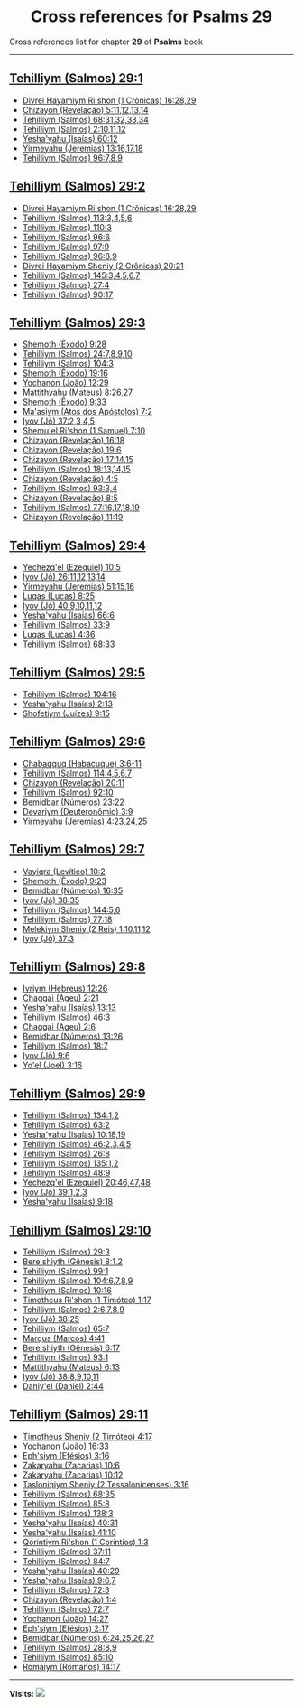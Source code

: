 <div align="center">

# Cross references for **Psalms 29**
</div>

Cross references list for chapter **29** of **Psalms** book

---

<h2 id="1"><a href="https://bible.ozzuu.com/pt_yah/Psa/29#1" target="_blank">Tehilliym (Salmos) 29:1</a></h2>

- [Divrei Hayamiym Ri'shon (1 Crônicas) 16:28,29](https://bible.ozzuu.com/pt_yah/1Ch/16#28)
- [Chizayon (Revelação) 5:11,12,13,14](https://bible.ozzuu.com/pt_yah/Rev/5#11)
- [Tehilliym (Salmos) 68:31,32,33,34](https://bible.ozzuu.com/pt_yah/Psa/68#31)
- [Tehilliym (Salmos) 2:10,11,12](https://bible.ozzuu.com/pt_yah/Psa/2#10)
- [Yesha'yahu (Isaías) 60:12](https://bible.ozzuu.com/pt_yah/Isa/60#12)
- [Yirmeyahu (Jeremias) 13:16,17,18](https://bible.ozzuu.com/pt_yah/Jer/13#16)
- [Tehilliym (Salmos) 96:7,8,9](https://bible.ozzuu.com/pt_yah/Psa/96#7)
<h2 id="2"><a href="https://bible.ozzuu.com/pt_yah/Psa/29#2" target="_blank">Tehilliym (Salmos) 29:2</a></h2>

- [Divrei Hayamiym Ri'shon (1 Crônicas) 16:28,29](https://bible.ozzuu.com/pt_yah/1Ch/16#28)
- [Tehilliym (Salmos) 113:3,4,5,6](https://bible.ozzuu.com/pt_yah/Psa/113#3)
- [Tehilliym (Salmos) 110:3](https://bible.ozzuu.com/pt_yah/Psa/110#3)
- [Tehilliym (Salmos) 96:6](https://bible.ozzuu.com/pt_yah/Psa/96#6)
- [Tehilliym (Salmos) 97:9](https://bible.ozzuu.com/pt_yah/Psa/97#9)
- [Tehilliym (Salmos) 96:8,9](https://bible.ozzuu.com/pt_yah/Psa/96#8)
- [Divrei Hayamiym Sheniy (2 Crônicas) 20:21](https://bible.ozzuu.com/pt_yah/2Ch/20#21)
- [Tehilliym (Salmos) 145:3,4,5,6,7](https://bible.ozzuu.com/pt_yah/Psa/145#3)
- [Tehilliym (Salmos) 27:4](https://bible.ozzuu.com/pt_yah/Psa/27#4)
- [Tehilliym (Salmos) 90:17](https://bible.ozzuu.com/pt_yah/Psa/90#17)
<h2 id="3"><a href="https://bible.ozzuu.com/pt_yah/Psa/29#3" target="_blank">Tehilliym (Salmos) 29:3</a></h2>

- [Shemoth (Êxodo) 9:28](https://bible.ozzuu.com/pt_yah/Exo/9#28)
- [Tehilliym (Salmos) 24:7,8,9,10](https://bible.ozzuu.com/pt_yah/Psa/24#7)
- [Tehilliym (Salmos) 104:3](https://bible.ozzuu.com/pt_yah/Psa/104#3)
- [Shemoth (Êxodo) 19:16](https://bible.ozzuu.com/pt_yah/Exo/19#16)
- [Yochanon (João) 12:29](https://bible.ozzuu.com/pt_yah/Joh/12#29)
- [Mattithyahu (Mateus) 8:26,27](https://bible.ozzuu.com/pt_yah/Mat/8#26)
- [Shemoth (Êxodo) 9:33](https://bible.ozzuu.com/pt_yah/Exo/9#33)
- [Ma'asiym (Atos dos Apóstolos) 7:2](https://bible.ozzuu.com/pt_yah/Act/7#2)
- [Iyov (Jó) 37:2,3,4,5](https://bible.ozzuu.com/pt_yah/Job/37#2)
- [Shemu'el Ri'shon (1 Samuel) 7:10](https://bible.ozzuu.com/pt_yah/1Sm/7#10)
- [Chizayon (Revelação) 16:18](https://bible.ozzuu.com/pt_yah/Rev/16#18)
- [Chizayon (Revelação) 19:6](https://bible.ozzuu.com/pt_yah/Rev/19#6)
- [Chizayon (Revelação) 17:14,15](https://bible.ozzuu.com/pt_yah/Rev/17#14)
- [Tehilliym (Salmos) 18:13,14,15](https://bible.ozzuu.com/pt_yah/Psa/18#13)
- [Chizayon (Revelação) 4:5](https://bible.ozzuu.com/pt_yah/Rev/4#5)
- [Tehilliym (Salmos) 93:3,4](https://bible.ozzuu.com/pt_yah/Psa/93#3)
- [Chizayon (Revelação) 8:5](https://bible.ozzuu.com/pt_yah/Rev/8#5)
- [Tehilliym (Salmos) 77:16,17,18,19](https://bible.ozzuu.com/pt_yah/Psa/77#16)
- [Chizayon (Revelação) 11:19](https://bible.ozzuu.com/pt_yah/Rev/11#19)
<h2 id="4"><a href="https://bible.ozzuu.com/pt_yah/Psa/29#4" target="_blank">Tehilliym (Salmos) 29:4</a></h2>

- [Yechezq'el (Ezequiel) 10:5](https://bible.ozzuu.com/pt_yah/Eze/10#5)
- [Iyov (Jó) 26:11,12,13,14](https://bible.ozzuu.com/pt_yah/Job/26#11)
- [Yirmeyahu (Jeremias) 51:15,16](https://bible.ozzuu.com/pt_yah/Jer/51#15)
- [Luqas (Lucas) 8:25](https://bible.ozzuu.com/pt_yah/Luk/8#25)
- [Iyov (Jó) 40:9,10,11,12](https://bible.ozzuu.com/pt_yah/Job/40#9)
- [Yesha'yahu (Isaías) 66:6](https://bible.ozzuu.com/pt_yah/Isa/66#6)
- [Tehilliym (Salmos) 33:9](https://bible.ozzuu.com/pt_yah/Psa/33#9)
- [Luqas (Lucas) 4:36](https://bible.ozzuu.com/pt_yah/Luk/4#36)
- [Tehilliym (Salmos) 68:33](https://bible.ozzuu.com/pt_yah/Psa/68#33)
<h2 id="5"><a href="https://bible.ozzuu.com/pt_yah/Psa/29#5" target="_blank">Tehilliym (Salmos) 29:5</a></h2>

- [Tehilliym (Salmos) 104:16](https://bible.ozzuu.com/pt_yah/Psa/104#16)
- [Yesha'yahu (Isaías) 2:13](https://bible.ozzuu.com/pt_yah/Isa/2#13)
- [Shofetiym (Juízes) 9:15](https://bible.ozzuu.com/pt_yah/Jdg/9#15)
<h2 id="6"><a href="https://bible.ozzuu.com/pt_yah/Psa/29#6" target="_blank">Tehilliym (Salmos) 29:6</a></h2>

- [Chabaqquq (Habacuque) 3:6-11](https://bible.ozzuu.com/pt_yah/Hc/3#6)
- [Tehilliym (Salmos) 114:4,5,6,7](https://bible.ozzuu.com/pt_yah/Psa/114#4)
- [Chizayon (Revelação) 20:11](https://bible.ozzuu.com/pt_yah/Rev/20#11)
- [Tehilliym (Salmos) 92:10](https://bible.ozzuu.com/pt_yah/Psa/92#10)
- [Bemidbar (Números) 23:22](https://bible.ozzuu.com/pt_yah/Num/23#22)
- [Devariym (Deuteronômio) 3:9](https://bible.ozzuu.com/pt_yah/Deu/3#9)
- [Yirmeyahu (Jeremias) 4:23,24,25](https://bible.ozzuu.com/pt_yah/Jer/4#23)
<h2 id="7"><a href="https://bible.ozzuu.com/pt_yah/Psa/29#7" target="_blank">Tehilliym (Salmos) 29:7</a></h2>

- [Vayiqra (Levítico) 10:2](https://bible.ozzuu.com/pt_yah/Lev/10#2)
- [Shemoth (Êxodo) 9:23](https://bible.ozzuu.com/pt_yah/Exo/9#23)
- [Bemidbar (Números) 16:35](https://bible.ozzuu.com/pt_yah/Num/16#35)
- [Iyov (Jó) 38:35](https://bible.ozzuu.com/pt_yah/Job/38#35)
- [Tehilliym (Salmos) 144:5,6](https://bible.ozzuu.com/pt_yah/Psa/144#5)
- [Tehilliym (Salmos) 77:18](https://bible.ozzuu.com/pt_yah/Psa/77#18)
- [Melekiym Sheniy (2 Reis) 1:10,11,12](https://bible.ozzuu.com/pt_yah/2Ki/1#10)
- [Iyov (Jó) 37:3](https://bible.ozzuu.com/pt_yah/Job/37#3)
<h2 id="8"><a href="https://bible.ozzuu.com/pt_yah/Psa/29#8" target="_blank">Tehilliym (Salmos) 29:8</a></h2>

- [Ivriym (Hebreus) 12:26](https://bible.ozzuu.com/pt_yah/Heb/12#26)
- [Chaggai (Ageu) 2:21](https://bible.ozzuu.com/pt_yah/Hag/2#21)
- [Yesha'yahu (Isaías) 13:13](https://bible.ozzuu.com/pt_yah/Isa/13#13)
- [Tehilliym (Salmos) 46:3](https://bible.ozzuu.com/pt_yah/Psa/46#3)
- [Chaggai (Ageu) 2:6](https://bible.ozzuu.com/pt_yah/Hag/2#6)
- [Bemidbar (Números) 13:26](https://bible.ozzuu.com/pt_yah/Num/13#26)
- [Tehilliym (Salmos) 18:7](https://bible.ozzuu.com/pt_yah/Psa/18#7)
- [Iyov (Jó) 9:6](https://bible.ozzuu.com/pt_yah/Job/9#6)
- [Yo'el (Joel) 3:16](https://bible.ozzuu.com/pt_yah/Jl/3#16)
<h2 id="9"><a href="https://bible.ozzuu.com/pt_yah/Psa/29#9" target="_blank">Tehilliym (Salmos) 29:9</a></h2>

- [Tehilliym (Salmos) 134:1,2](https://bible.ozzuu.com/pt_yah/Psa/134#1)
- [Tehilliym (Salmos) 63:2](https://bible.ozzuu.com/pt_yah/Psa/63#2)
- [Yesha'yahu (Isaías) 10:18,19](https://bible.ozzuu.com/pt_yah/Isa/10#18)
- [Tehilliym (Salmos) 46:2,3,4,5](https://bible.ozzuu.com/pt_yah/Psa/46#2)
- [Tehilliym (Salmos) 26:8](https://bible.ozzuu.com/pt_yah/Psa/26#8)
- [Tehilliym (Salmos) 135:1,2](https://bible.ozzuu.com/pt_yah/Psa/135#1)
- [Tehilliym (Salmos) 48:9](https://bible.ozzuu.com/pt_yah/Psa/48#9)
- [Yechezq'el (Ezequiel) 20:46,47,48](https://bible.ozzuu.com/pt_yah/Eze/20#46)
- [Iyov (Jó) 39:1,2,3](https://bible.ozzuu.com/pt_yah/Job/39#1)
- [Yesha'yahu (Isaías) 9:18](https://bible.ozzuu.com/pt_yah/Isa/9#18)
<h2 id="10"><a href="https://bible.ozzuu.com/pt_yah/Psa/29#10" target="_blank">Tehilliym (Salmos) 29:10</a></h2>

- [Tehilliym (Salmos) 29:3](https://bible.ozzuu.com/pt_yah/Psa/29#3)
- [Bere'shiyth (Gênesis) 8:1,2](https://bible.ozzuu.com/pt_yah/Gen/8#1)
- [Tehilliym (Salmos) 99:1](https://bible.ozzuu.com/pt_yah/Psa/99#1)
- [Tehilliym (Salmos) 104:6,7,8,9](https://bible.ozzuu.com/pt_yah/Psa/104#6)
- [Tehilliym (Salmos) 10:16](https://bible.ozzuu.com/pt_yah/Psa/10#16)
- [Timotheus Ri'shon (1 Timóteo) 1:17](https://bible.ozzuu.com/pt_yah/1Ti/1#17)
- [Tehilliym (Salmos) 2:6,7,8,9](https://bible.ozzuu.com/pt_yah/Psa/2#6)
- [Iyov (Jó) 38:25](https://bible.ozzuu.com/pt_yah/Job/38#25)
- [Tehilliym (Salmos) 65:7](https://bible.ozzuu.com/pt_yah/Psa/65#7)
- [Marqus (Marcos) 4:41](https://bible.ozzuu.com/pt_yah/Mar/4#41)
- [Bere'shiyth (Gênesis) 6:17](https://bible.ozzuu.com/pt_yah/Gen/6#17)
- [Tehilliym (Salmos) 93:1](https://bible.ozzuu.com/pt_yah/Psa/93#1)
- [Mattithyahu (Mateus) 6:13](https://bible.ozzuu.com/pt_yah/Mat/6#13)
- [Iyov (Jó) 38:8,9,10,11](https://bible.ozzuu.com/pt_yah/Job/38#8)
- [Daniy'el (Daniel) 2:44](https://bible.ozzuu.com/pt_yah/Dan/2#44)
<h2 id="11"><a href="https://bible.ozzuu.com/pt_yah/Psa/29#11" target="_blank">Tehilliym (Salmos) 29:11</a></h2>

- [Timotheus Sheniy (2 Timóteo) 4:17](https://bible.ozzuu.com/pt_yah/2Ti/4#17)
- [Yochanon (João) 16:33](https://bible.ozzuu.com/pt_yah/Joh/16#33)
- [Eph'siym (Efésios) 3:16](https://bible.ozzuu.com/pt_yah/Eph/3#16)
- [Zakaryahu (Zacarias) 10:6](https://bible.ozzuu.com/pt_yah/Zec/10#6)
- [Zakaryahu (Zacarias) 10:12](https://bible.ozzuu.com/pt_yah/Zec/10#12)
- [Tasloniqiym Sheniy (2 Tessalonicenses) 3:16](https://bible.ozzuu.com/pt_yah/2Th/3#16)
- [Tehilliym (Salmos) 68:35](https://bible.ozzuu.com/pt_yah/Psa/68#35)
- [Tehilliym (Salmos) 85:8](https://bible.ozzuu.com/pt_yah/Psa/85#8)
- [Tehilliym (Salmos) 138:3](https://bible.ozzuu.com/pt_yah/Psa/138#3)
- [Yesha'yahu (Isaías) 40:31](https://bible.ozzuu.com/pt_yah/Isa/40#31)
- [Yesha'yahu (Isaías) 41:10](https://bible.ozzuu.com/pt_yah/Isa/41#10)
- [Qorintiym Ri'shon (1 Coríntios) 1:3](https://bible.ozzuu.com/pt_yah/1Co/1#3)
- [Tehilliym (Salmos) 37:11](https://bible.ozzuu.com/pt_yah/Psa/37#11)
- [Tehilliym (Salmos) 84:7](https://bible.ozzuu.com/pt_yah/Psa/84#7)
- [Yesha'yahu (Isaías) 40:29](https://bible.ozzuu.com/pt_yah/Isa/40#29)
- [Yesha'yahu (Isaías) 9:6,7](https://bible.ozzuu.com/pt_yah/Isa/9#6)
- [Tehilliym (Salmos) 72:3](https://bible.ozzuu.com/pt_yah/Psa/72#3)
- [Chizayon (Revelação) 1:4](https://bible.ozzuu.com/pt_yah/Rev/1#4)
- [Tehilliym (Salmos) 72:7](https://bible.ozzuu.com/pt_yah/Psa/72#7)
- [Yochanon (João) 14:27](https://bible.ozzuu.com/pt_yah/Joh/14#27)
- [Eph'siym (Efésios) 2:17](https://bible.ozzuu.com/pt_yah/Eph/2#17)
- [Bemidbar (Números) 6:24,25,26,27](https://bible.ozzuu.com/pt_yah/Num/6#24)
- [Tehilliym (Salmos) 28:8,9](https://bible.ozzuu.com/pt_yah/Psa/28#8)
- [Tehilliym (Salmos) 85:10](https://bible.ozzuu.com/pt_yah/Psa/85#10)
- [Romaiym (Romanos) 14:17](https://bible.ozzuu.com/pt_yah/Rom/14#17)


---

**Visits:**
![](https://profile-counter.glitch.me/visitCounter_crossrefs34/count.svg)
